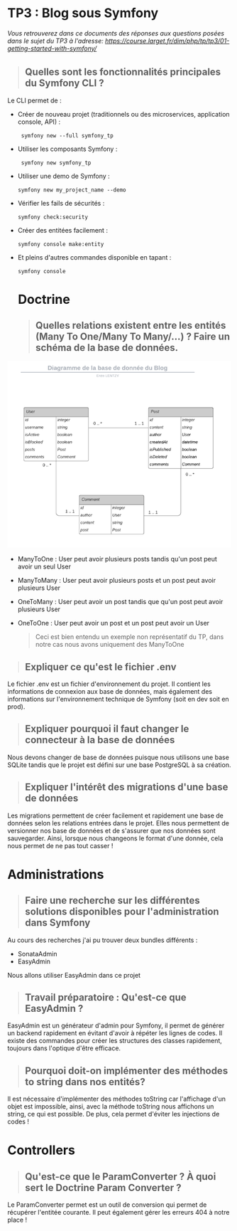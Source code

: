 # TP3 : Blog sous Symfony

###### Vous retrouverez dans ce documents des réponses aux questions posées dans le sujet du TP3 à l'adresse: https://course.larget.fr/dim/php/tp/tp3/01-getting-started-with-symfony/

> ## Quelles sont les fonctionnalités principales du Symfony CLI ?

Le CLI permet de :

* Créer de nouveau projet (traditionnels ou des microservices, application console, API) :

  ```
   symfony new --full symfony_tp
  ```

* Utiliser les composants Symfony :

  ```
   symfony new symfony_tp
  ```

* Utiliser une demo de Symfony :

  ```
  symfony new my_project_name --demo
  ```

* Vérifier les fails de sécurités : 

  ```
  symfony check:security
  ```

* Créer des entitées facilement : 

  ```
  symfony console make:entity
  ```

* Et pleins d'autres commandes disponible en tapant : 

  ```
  symfony console
  ```

  

  # Doctrine 

  

  > ## Quelles relations existent entre les entités (Many To One/Many To Many/...) ? Faire un schéma de la base de données.

![image-20210301101808280](src\images\diagramme.png)

* ManyToOne : User peut avoir plusieurs posts tandis qu'un post peut avoir un seul User 

* ManyToMany : User peut avoir plusieurs posts et un post peut avoir plusieurs User 

* OneToMany : User peut avoir un post tandis que qu'un post peut avoir plusieurs User

* OneToOne : User peut avoir un post et un post peut avoir un User

  > Ceci est bien entendu un exemple non représentatif du TP, dans notre cas nous avons uniquement des ManyToOne



> ## Expliquer ce qu'est le fichier .env

Le fichier .env est un fichier d'environnement du projet. Il contient les informations de connexion aux base de données, mais également des informations sur l'environnement technique de Symfony (soit en dev soit en prod).

> ## Expliquer pourquoi il faut changer le connecteur à la base de données

Nous devons changer de base de données puisque nous utilisons une base SQLite tandis que le projet est défini sur une base PostgreSQL à sa création.

> ## Expliquer l'intérêt des migrations d'une base de données

Les migrations permettent de créer facilement et rapidement une base de données selon les relations entrées dans le projet. Elles nous permettent de versionner nos base de données et de s'assurer que nos données sont sauvegarder. Ainsi, lorsque nous changeons le format d'une donnée, cela nous permet de ne pas tout casser !



# Administrations

> ## Faire une recherche sur les différentes solutions disponibles pour l'administration dans Symfony

Au cours des recherches j'ai pu trouver deux bundles différents : 

* SonataAdmin
* EasyAdmin

Nous allons utiliser EasyAdmin dans ce projet

> ## Travail préparatoire : Qu'est-ce que EasyAdmin ?

EasyAdmin est un générateur d'admin pour Symfony, il permet de générer un backend rapidement en évitant d'avoir à répéter les lignes de codes. Il existe des commandes pour créer les structures des classes rapidement, toujours dans l'optique d'être efficace.

> ## Pourquoi doit-on implémenter des méthodes to string dans nos entités?

Il est nécessaire d'implémenter des méthodes toString car l'affichage d'un objet est impossible, ainsi, avec la méthode toString nous affichons un string, ce qui est possible. De plus, cela permet d'éviter les injections de codes ! 

# Controllers

> ## Qu'est-ce que le ParamConverter ? À quoi sert le Doctrine Param Converter ?

Le ParamConverter permet est un outil de conversion qui permet de récupérer l'entitée courante. Il peut également gérer les erreurs 404 à notre place !
